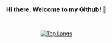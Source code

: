<span align="center">
  
  ### Hi there, Welcome to my Github! 👋
  <br/>

  [![Top Langs](https://github-readme-stats.vercel.app/api/top-langs/?username=NuraziraAhmad&layout=compact)](https://github.com/NuraziraAhmad)
</span>
<!--
**NuraziraAhmad/NuraziraAhmad** is a ✨ _special_ ✨ repository because its `README.md` (this file) appears on your GitHub profile.

Here are some ideas to get you started:

- 🔭 I’m currently working on ...
- 🌱 I’m currently learning ...
- 👯 I’m looking to collaborate on ...
- 🤔 I’m looking for help with ...
- 💬 Ask me about ...
- 📫 How to reach me: ...
- 😄 Pronouns: ...
- ⚡ Fun fact: ...
-->
